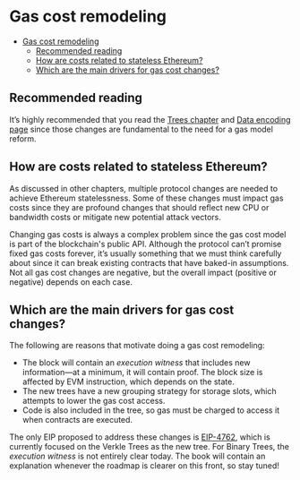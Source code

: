 # Gas cost remodeling

- [Gas cost remodeling](#gas-cost-remodeling)
  - [Recommended reading](#recommended-reading)
  - [How are costs related to stateless Ethereum?](#how-are-costs-related-to-stateless-ethereum)
  - [Which are the main drivers for gas cost changes?](#which-are-the-main-drivers-for-gas-cost-changes)

## Recommended reading

It’s highly recommended that you read the [Trees chapter](../trees/intro.md) and [Data encoding page](../trees/data-encoding.md) since those changes are fundamental to the need for a gas model reform.

## How are costs related to stateless Ethereum?

As discussed in other chapters, multiple protocol changes are needed to achieve Ethereum statelessness. Some of these changes must impact gas costs since they are profound changes that should reflect new CPU or bandwidth costs or mitigate new potential attack vectors.

Changing gas costs is always a complex problem since the gas cost model is part of the blockchain's public API. Although the protocol can’t promise fixed gas costs forever, it’s usually something that we must think carefully about since it can break existing contracts that have baked-in assumptions. Not all gas cost changes are negative, but the overall impact (positive or negative) depends on each case.

## Which are the main drivers for gas cost changes?

The following are reasons that motivate doing a gas cost remodeling:

- The block will contain an *execution witness* that includes new information—at a minimum, it will contain proof. The block size is affected by EVM instruction, which depends on the state.
- The new trees have a new grouping strategy for storage slots, which attempts to lower the gas cost access.
- Code is also included in the tree, so gas must be charged to access it when contracts are executed.

The only EIP proposed to address these changes is [EIP-4762](eip-4762.md), which is currently focused on the Verkle Trees as the new tree. For Binary Trees, the *execution witness* is not entirely clear today. The book will contain an explanation whenever the roadmap is clearer on this front, so stay tuned!